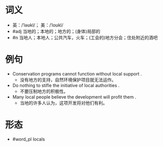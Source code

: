 # 词义
- 英：/ˈləʊkl/； 美：/ˈloʊkl/
- #adj 当地的；本地的；地方的；(身体)局部的
- #n 当地人；本地人；公共汽车，火车；(工会的)地方分会；住处附近的酒吧
# 例句
- Conservation programs cannot function without local support .
	- 没有地方的支持，自然环境保护项目就无法运作。
- Do nothing to stifle the initiative of local authorities .
	- 不要压制地方的积极性。
- Many local people believe the development will profit them .
	- 当地的许多人认为，这项开发将对他们有利。
# 形态
- #word_pl locals
